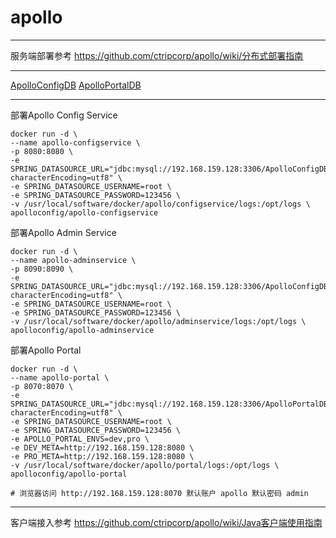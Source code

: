 # apollo
***
服务端部署参考 https://github.com/ctripcorp/apollo/wiki/分布式部署指南
***
[ApolloConfigDB](https://github.com/ctripcorp/apollo/blob/master/scripts/sql/apolloconfigdb.sql)
[ApolloPortalDB](https://github.com/ctripcorp/apollo/blob/master/scripts/sql/apolloportaldb.sql)
***
部署Apollo Config Service
```shell
docker run -d \
--name apollo-configservice \
-p 8080:8080 \
-e SPRING_DATASOURCE_URL="jdbc:mysql://192.168.159.128:3306/ApolloConfigDB?characterEncoding=utf8" \
-e SPRING_DATASOURCE_USERNAME=root \
-e SPRING_DATASOURCE_PASSWORD=123456 \
-v /usr/local/software/docker/apollo/configservice/logs:/opt/logs \
apolloconfig/apollo-configservice
```
部署Apollo Admin Service
```shell
docker run -d \
--name apollo-adminservice \
-p 8090:8090 \
-e SPRING_DATASOURCE_URL="jdbc:mysql://192.168.159.128:3306/ApolloConfigDB?characterEncoding=utf8" \
-e SPRING_DATASOURCE_USERNAME=root \
-e SPRING_DATASOURCE_PASSWORD=123456 \
-v /usr/local/software/docker/apollo/adminservice/logs:/opt/logs \
apolloconfig/apollo-adminservice
```
部署Apollo Portal
```shell
docker run -d \
--name apollo-portal \
-p 8070:8070 \
-e SPRING_DATASOURCE_URL="jdbc:mysql://192.168.159.128:3306/ApolloPortalDB?characterEncoding=utf8" \
-e SPRING_DATASOURCE_USERNAME=root \
-e SPRING_DATASOURCE_PASSWORD=123456 \
-e APOLLO_PORTAL_ENVS=dev,pro \
-e DEV_META=http://192.168.159.128:8080 \
-e PRO_META=http://192.168.159.128:8080 \
-v /usr/local/software/docker/apollo/portal/logs:/opt/logs \
apolloconfig/apollo-portal

# 浏览器访问 http://192.168.159.128:8070 默认账户 apollo 默认密码 admin
```
***
客户端接入参考 https://github.com/ctripcorp/apollo/wiki/Java客户端使用指南